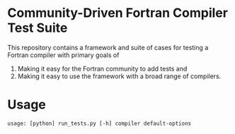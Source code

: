 Community-Driven Fortran Compiler Test Suite
============================================

This repository contains a framework and suite of cases for testing a Fortran compiler with primary goals of 

1. Making it easy for the Fortran community to add tests and
2. Making it easy to use the framework with a broad  range of compilers.

# Usage

`usage: [python] run_tests.py [-h] compiler default-options`
